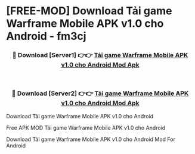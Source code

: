 # [FREE-MOD] Download Tải game Warframe Mobile APK v1.0 cho Android - fm3cj


<div align="center">
<h3>🔴 Download [Server1] 👉👉 <a href="https://apk-comot.site?title=Tải_game_Warframe_Mobile_APK_v1.0_cho_Android">Tải game Warframe Mobile APK v1.0 cho Android Mod Apk</a></h3><br>

<h3>🔴 Download [Server2] 👉👉 <a href="https://apk-comot.site?title=Tải_game_Warframe_Mobile_APK_v1.0_cho_Android">Tải game Warframe Mobile APK v1.0 cho Android Mod Apk</a></h3>
</div>



Download Tải game Warframe Mobile APK v1.0 cho Android 

Free APK MOD Tải game Warframe Mobile APK v1.0 cho Android 

Download Tải game Warframe Mobile APK v1.0 cho Android Mod For Android
